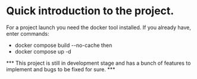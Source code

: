 # Quick introduction to the project.

For a project launch you need the docker tool installed. 
If you already have, enter commands: 
- docker compose build --no-cache
then
- docker compose up -d

*** This project is still in development stage and has a bunch of features to implement and bugs to be fixed for sure. ***

